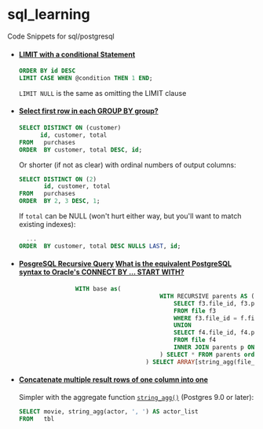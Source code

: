 # sql_learning
Code Snippets for sql/postgresql


- #### [LIMIT with a conditional Statement](https://stackoverflow.com/questions/51022146/how-to-set-limit-within-a-conditional-statement-postgresql)
  ```sql
  ORDER BY id DESC
  LIMIT CASE WHEN @condition THEN 1 END;
  ```
  `LIMIT NULL` is the same as omitting the LIMIT clause
  
- #### [Select first row in each GROUP BY group?](https://stackoverflow.com/questions/3800551/select-first-row-in-each-group-by-group)
  ```sql
  SELECT DISTINCT ON (customer)
        id, customer, total
  FROM   purchases
  ORDER  BY customer, total DESC, id;
  ```
  Or shorter (if not as clear) with ordinal numbers of output columns:
  ```sql
  SELECT DISTINCT ON (2)
         id, customer, total
  FROM   purchases
  ORDER  BY 2, 3 DESC, 1;
  ```
  If `total` can be NULL (won't hurt either way, but you'll want to match existing indexes):
  ```sql
    ...
  ORDER  BY customer, total DESC NULLS LAST, id;
  ```
  
- #### [PosgreSQL Recursive Query](http://www.postgresqltutorial.com/postgresql-recursive-query/)	[What is the equivalent PostgreSQL syntax to Oracle's CONNECT BY … START WITH?](https://stackoverflow.com/questions/24898681/what-is-the-equivalent-postgresql-syntax-to-oracles-connect-by-start-with)
    ```sql
                    WITH base as(								   
											WITH RECURSIVE parents AS (
												SELECT f3.file_id, f3.parent_file_id, name
												FROM file f3
												WHERE f3.file_id = f.file_id
												UNION
												SELECT f4.file_id, f4.parent_file_id, f4.name
												FROM file f4
												INNER JOIN parents p ON f4.file_id = p.parent_file_id
											) SELECT * FROM parents order by file_id limit ((select count(*) from parents) - 1)
										) SELECT ARRAY[string_agg(file_id::text, ''/''), string_agg(name, ''/'')]  FROM base
     ```
- #### [Concatenate multiple result rows of one column into one](https://stackoverflow.com/questions/15847173/concatenate-multiple-result-rows-of-one-column-into-one-group-by-another-column)
  Simpler with the aggregate function [`string_agg()`](https://www.postgresql.org/docs/current/functions-aggregate.html) (Postgres 9.0 or later):
  ```sql
  SELECT movie, string_agg(actor, ', ') AS actor_list
  FROM   tbl
  ```
  
     
     

